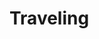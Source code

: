 <!--
 * @Author: gongyuqi
 * @Date: 2021-11-19 17:49:20
 * @LastEditTime: 2021-11-19 17:50:54
 * @LastEditors: gongyuqi
 * @Descripttion:
 * @FilePath: \vuepress\docs\traveling\README.md
-->

# Traveling
